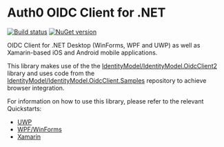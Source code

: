 # Auth0 OIDC Client for .NET

[![Build status](https://dev.azure.com/Auth0SDK/Auth0%20OIDC%20Client.NET/_apis/build/status/Auth0%20OIDC%20Client.NET-.NET%20Desktop-CI)](https://dev.azure.com/Auth0SDK/Auth0%20OIDC%20Client.NET/_build/latest?definitionId=2) [![NuGet version](https://img.shields.io/nuget/v/auth0.oidcclient.core.svg?style=flat)](https://www.nuget.org/packages/Auth0.OidcClient.Core/)

OIDC Client for .NET Desktop (WinForms, WPF and UWP) as well as Xamarin-based iOS and Android mobile applications.

This library makes use of the the [IdentityModel/IdentityModel.OidcClient2](https://github.com/IdentityModel/IdentityModel.OidcClient2) library and uses code from the [IdentityModel/IdentityModel.OidcClient.Samples](https://github.com/IdentityModel/IdentityModel.OidcClient.Samples) repository to achieve browser integration.

For information on how to use this library, please refer to the relevant Quickstarts:

* [UWP](https://auth0.com/docs/quickstart/native/windows-uwp-csharp)
* [WPF/WinForms](https://auth0.com/docs/quickstart/native/wpf-winforms)
* [Xamarin](https://auth0.com/docs/quickstart/native/xamarin)
